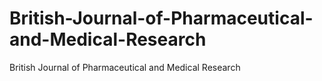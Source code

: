 # British-Journal-of-Pharmaceutical-and-Medical-Research
British Journal of Pharmaceutical and Medical Research
